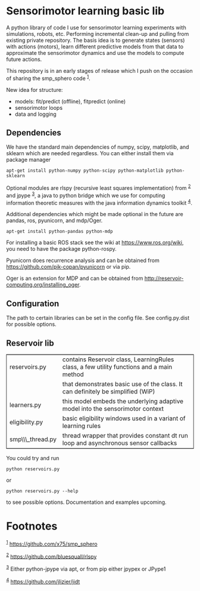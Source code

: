 

# Sensorimotor learning basic lib

A python library of code I use for sensorimotor learning experiments
with simulations, robots, etc. Performing incremental clean-up and
pulling from existing private repository. The basis idea is to
generate states (sensors) with actions (motors), learn different
predictive models from that data to approximate the sensorimotor
dynamics and use the models to compute future actions.

This repository is in an early stages of release which I push on the
occasion of sharing the smp\_sphero code <sup><a id="fnr.1" class="footref" href="#fn.1">1</a></sup>.

New idea for structure:

-   models: fit/predict (offline), fitpredict (online)
-   sensorimotor loops
-   data and logging


## Dependencies

We have the standard main dependencies of numpy, scipy, matplotlib,
and sklearn which are needed regardless. You can either install them
via package manager

    apt-get install python-numpy python-scipy python-matplotlib python-sklearn

Optional modules are rlspy (recursive least squares implementation)
from <sup><a id="fnr.2" class="footref" href="#fn.2">2</a></sup> and jpype <sup><a id="fnr.3" class="footref" href="#fn.3">3</a></sup>, a java to python bridge which we use for
computing information theoretic measures with the java information
dynamics toolkit <sup><a id="fnr.4" class="footref" href="#fn.4">4</a></sup>.

Additional dependencies which might be made optional in the future are
pandas, ros, pyunicorn, and mdp/Oger.

    apt-get install python-pandas python-mdp

For installing a basic ROS stack see the wiki at
<https://www.ros.org/wiki>, you need to have the package python-rospy.

Pyunicorn does recurrence analysis and can be obtained from
<https://github.com/pik-copan/pyunicorn> or via pip.

Oger is an extension for MDP and can be obtained from <http://reservoir-computing.org/installing_oger>.


## Configuration

The path to certain libraries can be set in the config file. See config.py.dist for possible options.


## Reservoir lib

<table border="2" cellspacing="0" cellpadding="6" rules="groups" frame="hsides">


<colgroup>
<col  class="org-left" />

<col  class="org-left" />
</colgroup>
<tbody>
<tr>
<td class="org-left">reservoirs.py</td>
<td class="org-left">contains Reservoir class, LearningRules class, a  few utility functions and a main method</td>
</tr>


<tr>
<td class="org-left">&#xa0;</td>
<td class="org-left">that demonstrates basic use of the class. It can definitely be simplified (WiP)</td>
</tr>


<tr>
<td class="org-left">learners.py</td>
<td class="org-left">this model embeds the underlying adaptive model into the sensorimotor context</td>
</tr>


<tr>
<td class="org-left">eligibility.py</td>
<td class="org-left">basic eligibility windows used in a variant of learning rules</td>
</tr>


<tr>
<td class="org-left">smp\\\_thread.py</td>
<td class="org-left">thread wrapper that provides constant dt run loop and asynchronous sensor callbacks</td>
</tr>
</tbody>
</table>

You could try and run 

    python reservoirs.py

or

    python reservoirs.py --help

to see possible options. Documentation and examples upcoming.


# Footnotes

<sup><a id="fn.1" href="#fnr.1">1</a></sup> <https://github.com/x75/smp_sphero>

<sup><a id="fn.2" href="#fnr.2">2</a></sup> <https://github.com/bluesquall/rlspy>

<sup><a id="fn.3" href="#fnr.3">3</a></sup> Either python-jpype via apt, or from pip either jpypex or JPype1

<sup><a id="fn.4" href="#fnr.4">4</a></sup> <https://github.com/jlizier/jidt>

